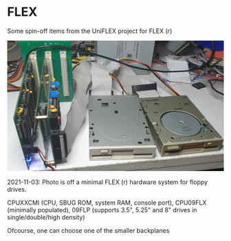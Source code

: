 # FLEX
Some spin-off items from the UniFLEX project for FLEX (r)

![example system](./FLEX_System.jpg)


2021-11-03: Photo is off a minimal FLEX (r) hardware system for floppy
drives.

CPUXXCMI  (CPU, SBUG ROM, system RAM, console port), CPU09FLX (minimally 
populated), 09FLP (supports 3.5", 5.25" and 8" drives in single/double/high
density)

Ofcourse, one can choose one of the smaller backplanes
